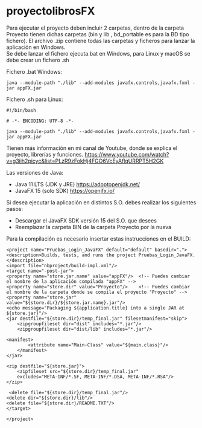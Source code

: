 # proyectolibrosFX

Para ejecutar el proyecto deben incluir 2 carpetas, dentro de la carpeta Proyecto tienen dichas carpetas (bin y lib ,  bd_portable es para la BD tipo fichero).
El archivo .zip contiene todas las carpetas y ficheros para lanzar la aplicación en Windows.  
Se debe lanzar el fichero ejecuta.bat en Windows, para Linux y macOS se debe crear un fichero .sh

Fichero .bat Windows:

    java --module-path "./lib" --add-modules javafx.controls,javafx.fxml -jar appFX.jar
    
Fichero .sh para Linux:

    #!/bin/bash

    # -*- ENCODING: UTF-8 -*-
    
    java --module-path "./lib" --add-modules javafx.controls,javafx.fxml -jar appFX.jar

Tienen más información en mi canal de Youtube, donde se explica el proyecto, librerías y funciones.
https://www.youtube.com/watch?v=g3iih2picyc&list=PLzR9zFokHj4FGO6VcEyAflqURRPT5H2GK

Las versiones de Java:
- Java 11 LTS (JDK y JRE) https://adoptopenjdk.net/
- JavaFX 15 (solo SDK) https://openjfx.io/

Si desea ejecutar la aplicación en distintos S.O. debes realizar los siguientes pasos:
- Descargar el JavaFX SDK versión 15 del S.O. que desees
- Reemplazar la carpeta BIN de la carpeta Proyecto por la nueva 

Para la compilación es necesario insertar estas instrucciones en el BUILD:

    <project name="Pruebas_Login_JavaFX" default="default" basedir=".">
    <description>Builds, tests, and runs the project Pruebas_Login_JavaFX.</description>
    <import file="nbproject/build-impl.xml"/>
    <target name="-post-jar">
    <property name="store.jar.name" value="appFX"/>  <!-- Puedes cambiar el nombre de la aplicación compilada "appFX" -->
    <property name="store.dir" value="Proyecto"/>    <!-- Puedes cambiar el nombre de la carpeta donde se compila el proyecto "Proyecto" -->
    <property name="store.jar" value="${store.dir}/${store.jar.name}.jar"/>
    <echo message="Packaging ${application.title} into a single JAR at ${store.jar}"/>
    <jar destfile="${store.dir}/temp_final.jar" filesetmanifest="skip">
        <zipgroupfileset dir="dist" includes="*.jar"/>
        <zipgroupfileset dir="dist/lib" includes="*.jar"/>
 
    <manifest>
            <attribute name="Main-Class" value="${main.class}"/>
        </manifest>
    </jar>
 
    <zip destfile="${store.jar}">
        <zipfileset src="${store.dir}/temp_final.jar"
        excludes="META-INF/*.SF, META-INF/*.DSA, META-INF/*.RSA"/>
    </zip>
 
     <delete file="${store.dir}/temp_final.jar"/>
    <delete dir="${store.dir}/lib"/>
    <delete file="${store.dir}/README.TXT"/>
    </target>
    
    </project>

